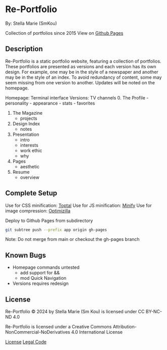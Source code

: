 # Re-Portfolio

By: Stella Marie (SmKou)

Collection of portfolios since 2015
View on [Github Pages](smkou.github.io/re-portfolio)

## Description

Re-Portfolio is a static portfolio website, featuring a collection of portfolios. These portfolios are presented as versions and each version has its own design. For example, one may be in the style of a newspaper and another may be in the style of an index. To avoid redundancy of content, some may seem missing from one version to another. Updates will be noted on the homepage.

Homepage: Terminal interface
Versions: TV channels
0.	The Profile
    - personality
    - appearance
    - stats
    - favorites
1.	The Magazine
    - projects
2.	Design Index
    - notes
3.	Presentation
    - intro
    - interests
    - work ethic
    - why
4.	Pages
    - aesthetic
5.	Resume
    - overview

## Complete Setup

Use for CSS minification: [Toptal](https://www.toptal.com/developers/cssminifier)
Use for JS minification: [Minify](https://minify-js.com/)
Use for image compression: [Optimizilla](https://imagecompressor.com/)

Deploy to Github Pages from subdirectory
```bash
git subtree push --prefix app origin gh-pages
```
Note: Do not merge from main or checkout the gh-pages branch

## Known Bugs

- Homepage commands untested
  - add support for &&
  - mod Quick Navigation
- Versions requires redesign

## License

Re-Portfolio © 2024 by Stella Marie (Sm Kou) is licensed under CC BY-NC-ND 4.0

Re-Portfolio is licensed under a
Creative Commons Attribution-NonCommercial-NoDerivatives 4.0 International License

[License](https://creativecommons.org/licenses/by-nc-nd/4.0/)
[Legal Code](https://creativecommons.org/licenses/by-nc-nd/4.0/legalcode.en)
